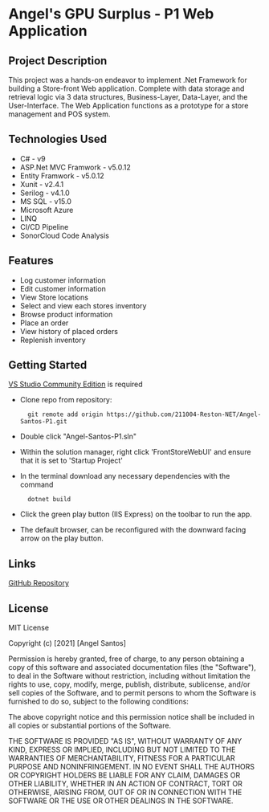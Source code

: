 # Angel's GPU Surplus - P1 Web Application

## Project Description

This project was a hands-on endeavor to implement .Net Framework for building a Store-front Web application. 
Complete with data storage and retrieval logic via 3 data structures, Business-Layer, Data-Layer, and the User-Interface. 
The Web Application functions as a prototype for a store management and POS system. 

## Technologies Used

* C# - v9
* ASP.Net MVC Framwork - v5.0.12
* Entity Framwork - v5.0.12
* Xunit - v2.4.1
* Serilog - v4.1.0
* MS SQL - v15.0
* Microsoft Azure
* LINQ
* CI/CD Pipeline
* SonorCloud Code Analysis

## Features

* Log customer information
* Edit customer information
* View Store locations
* Select and view each stores inventory
* Browse product information
* Place an order
* View history of placed orders
* Replenish inventory

## Getting Started
   
[VS Studio Community Edition](https://visualstudio.microsoft.com/vs/community/) is required

- Clone repo from repository:

        git remote add origin https://github.com/211004-Reston-NET/Angel-Santos-P1.git

- Double click "Angel-Santos-P1.sln"

- Within the solution manager, right click 'FrontStoreWebUI' and ensure that it is set to 'Startup Project'

- In the terminal download any necessary dependencies with the command  

        dotnet build 

- Click the green play button (IIS Express) on the toolbar to run the app. 

- The default browser, can be reconfigured with the downward facing arrow on the play button.

## Links
[GitHub Repository](https://github.com/211004-Reston-NET/Angel-Santos-P1.git)

## License

MIT License

Copyright (c) [2021] [Angel Santos]

Permission is hereby granted, free of charge, to any person obtaining a copy of this software and associated documentation files (the "Software"), to deal in the Software without restriction, including without limitation the rights to use, copy, modify, merge, publish, distribute, sublicense, and/or sell copies of the Software, and to permit persons to whom the Software is furnished to do so, subject to the following conditions:

The above copyright notice and this permission notice shall be included in all copies or substantial portions of the Software.

THE SOFTWARE IS PROVIDED "AS IS", WITHOUT WARRANTY OF ANY KIND, EXPRESS OR IMPLIED, INCLUDING BUT NOT LIMITED TO THE WARRANTIES OF MERCHANTABILITY, FITNESS FOR A PARTICULAR PURPOSE AND NONINFRINGEMENT. IN NO EVENT SHALL THE AUTHORS OR COPYRIGHT HOLDERS BE LIABLE FOR ANY CLAIM, DAMAGES OR OTHER LIABILITY, WHETHER IN AN ACTION OF CONTRACT, TORT OR OTHERWISE, ARISING FROM, OUT OF OR IN CONNECTION WITH THE SOFTWARE OR THE USE OR OTHER DEALINGS IN THE SOFTWARE.
